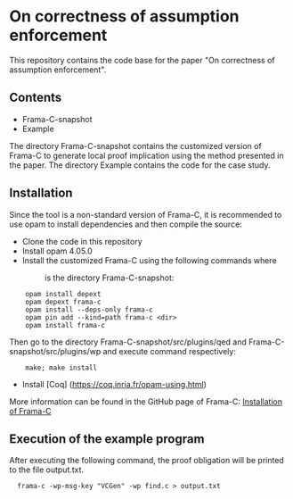 # On correctness of assumption enforcement

This repository contains the code base for the paper "On correctness of assumption enforcement".


## Contents

* Frama-C-snapshot
* Example

The directory Frama-C-snapshot contains the customized version of Frama-C to generate local proof implication using the method presented in the paper. The directory Example contains the code for the case study. 

## Installation

Since the tool is a non-standard version of Frama-C, it is recommended to use opam to install dependencies and then compile the source:

* Clone the code in this repository
* Install opam 4.05.0
* Install the customized Frama-C using the following commands where <dir> is the directory Frama-C-snapshot:

```
    opam install depext
    opam depext frama-c
    opam install --deps-only frama-c
    opam pin add --kind=path frama-c <dir> 
    opam install frama-c
```

Then go to the directory Frama-C-snapshot/src/plugins/qed and Frama-C-snapshot/src/plugins/wp and execute command respectively:

```
    make; make install
```

* Install [Coq] (https://coq.inria.fr/opam-using.html)

More information can be found in the GitHub page of Frama-C: [Installation of Frama-C](https://github.com/Frama-C/Frama-C-snapshot/blob/20.0/INSTALL.md)



## Execution of the example program

 After executing the following command, the proof obligation will be printed to the file output.txt.

 ```
   frama-c -wp-msg-key "VCGen" -wp find.c > output.txt
 ```



